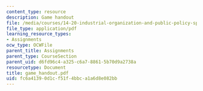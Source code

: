 ```yaml
---
content_type: resource
description: Game handout
file: /media/courses/14-20-industrial-organization-and-public-policy-spring-2003/fc6a41390d1cf51f4bbca1a6d8e082bb_game_handout.pdf
file_type: application/pdf
learning_resource_types:
- Assignments
ocw_type: OCWFile
parent_title: Assignments
parent_type: CourseSection
parent_uid: d6fd96c4-a325-c6a7-8861-5b70d9a2738a
resourcetype: Document
title: game_handout.pdf
uid: fc6a4139-0d1c-f51f-4bbc-a1a6d8e082bb
---
```

